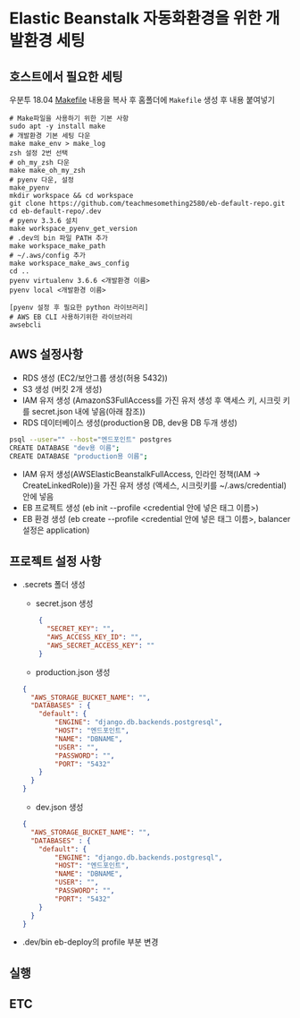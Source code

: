 # Elastic Beanstalk 자동화환경을 위한 개발환경 세팅

## 호스트에서 필요한 세팅

우분투 18.04
[Makefile](https://github.com/teachmesomething2580/eb-default-repo/blob/master/.dev/Makefile) 내용을 복사 후 홈폴더에 `Makefile` 생성 후 내용 붙여넣기

```text
# Make파일을 사용하기 위한 기본 사항
sudo apt -y install make
# 개발환경 기본 세팅 다운
make make_env > make_log
zsh 설정 2번 선택
# oh_my_zsh 다운
make make_oh_my_zsh
# pyenv 다운, 설정
make_pyenv
mkdir workspace && cd workspace
git clone https://github.com/teachmesomething2580/eb-default-repo.git
cd eb-default-repo/.dev
# pyenv 3.3.6 설치
make workspace_pyenv_get_version
# .dev의 bin 파일 PATH 추가
make workspace_make_path
# ~/.aws/config 추가
make workspace_make_aws_config
cd ..
pyenv virtualenv 3.6.6 <개발환경 이름>
pyenv local <개발환경 이름>
```

```text
[pyenv 설정 후 필요한 python 라이브러리]
# AWS EB CLI 사용하기위한 라이브러리
awsebcli
```

## AWS 설정사항

- RDS 생성 (EC2/보안그룹 생성(허용 5432))
- S3 생성 (버킷 2개 생성)
- IAM 유저 생성 (AmazonS3FullAccess를 가진 유저 생성 후 액세스 키, 시크릿 키를 secret.json 내에 넣음(아래 참조))
- RDS 데이터베이스 생성(production용 DB, dev용 DB 두개 생성)
```bash
psql --user="" --host="엔드포인트" postgres
CREATE DATABASE "dev용 이름";
CREATE DATABASE "production용 이름";
```
- IAM 유저 생성(AWSElasticBeanstalkFullAccess, 인라인 정책(IAM -> CreateLinkedRole))을 가진 유저 생성 (액세스, 시크릿키를 ~/.aws/credential)안에 넣음
- EB 프로젝트 생성 (eb init --profile <credential 안에 넣은 태그 이름>)
- EB 환경 생성 (eb create --profile <credential 안에 넣은 태그 이름>, balancer 설정은 application)

## 프로젝트 설정 사항

- .secrets 폴더 생성
    - secret.json 생성
    ```json
        {
          "SECRET_KEY": "",
          "AWS_ACCESS_KEY_ID": "",
          "AWS_SECRET_ACCESS_KEY": ""
        }
    ```
    
    - production.json 생성

    ```json
    {
      "AWS_STORAGE_BUCKET_NAME": "",
      "DATABASES" : {
        "default": {
            "ENGINE": "django.db.backends.postgresql",
            "HOST": "엔드포인트",
            "NAME": "DBNAME",
            "USER": "",
            "PASSWORD": "",
            "PORT": "5432"
        }
      }
    }
    ```

    - dev.json 생성

    ```json
    {
      "AWS_STORAGE_BUCKET_NAME": "",
      "DATABASES" : {
        "default": {
            "ENGINE": "django.db.backends.postgresql",
            "HOST": "엔드포인트",
            "NAME": "DBNAME",
            "USER": "",
            "PASSWORD": "",
            "PORT": "5432"
        }
      }
    }
    ```
    
- .dev/bin eb-deploy의 profile 부분 변경
    
    
    
## 실행

    
## ETC
